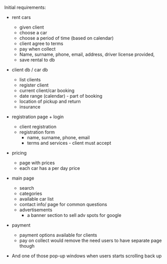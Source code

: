 Initial requirements:
- rent cars
  - given client
  - choose a car
  - choose a period of time (based on calendar)
  - client agree to terms
  - pay when collect
  - Name, surname, phone, email, address, driver license provided, 
  - save rental to db
- client db / car db
  - list clients
  - register client 
  - current client/car booking
  - date range (calendar) - part of booking
  - location of pickup and return 
  - insurance
- registration page + login
  - client registration
  - registration form 
    - name, surname, phone, email
    - terms and services - client must accept
- pricing
  - page with prices
  - each car has a per day price
- main page
  - search
  - categories
  - available car list
  - contact info/ page for common questions
  - advertisements
    - a banner section to sell adv spots for google 
- payment
  - payment options available for clients
  - pay on collect would remove the need users to have separate page though
  
- And one of those pop-up windows when users starts scrolling back up